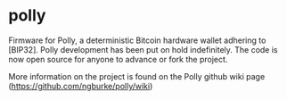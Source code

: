 polly
=====

Firmware for Polly, a deterministic Bitcoin hardware wallet adhering to [BIP32]. Polly development has been put on hold indefinitely.
The code is now open source for anyone to advance or fork the project.


More information on the project is found on the Polly github wiki page (https://github.com/ngburke/polly/wiki)
